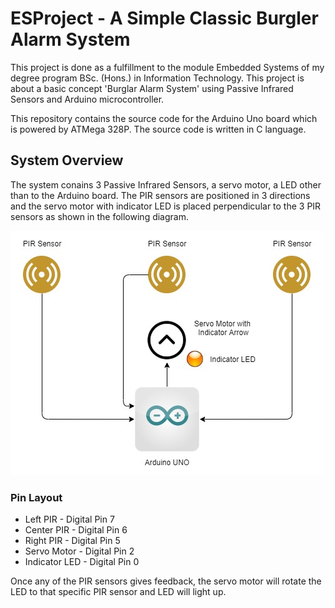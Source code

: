 # ESProject - A Simple Classic Burgler Alarm System

This project is done as a fulfillment to the module Embedded Systems of my degree program BSc. (Hons.) in Information Technology. This project is about a basic concept 'Burglar Alarm System' using Passive Infrared Sensors and Arduino microcontroller.

This repository contains the source code for the Arduino Uno board which is powered by ATMega 328P. The source code is written in C language. 

## System Overview

The system conains 3 Passive Infrared Sensors, a servo motor, a LED other than to the Arduino board. The PIR sensors are positioned in 3 directions and the servo motor with indicator LED is placed perpendicular to the 3 PIR sensors as shown in the following diagram.

![Overview Diagram](Overview.jpg)

### Pin Layout
- Left PIR - Digital Pin 7
- Center PIR - Digital Pin 6
- Right PIR - Digital Pin 5
- Servo Motor - Digital Pin 2
- Indicator LED - Digital Pin 0

Once any of the PIR sensors gives feedback, the servo motor will rotate the LED to that specific PIR sensor and LED will light up. 
